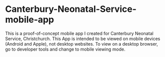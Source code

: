 # Canterbury-Neonatal-Service-mobile-app
This is a proof-of-concept mobile app I created for Canterbury Neonatal Service, Christchurch.
This App is intended to be viewed on mobile devices (Android and Apple), not desktop websites.
To view on a desktop browser, go to developer tools and change to mobile viewing mode.
